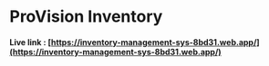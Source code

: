 # ProVision Inventory

#### Live link : [https://inventory-management-sys-8bd31.web.app/](https://inventory-management-sys-8bd31.web.app/)
